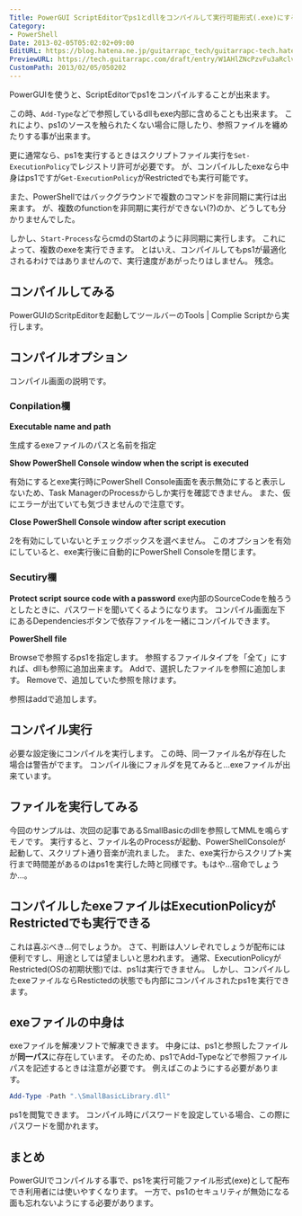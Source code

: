 ```yaml
---
Title: PowerGUI ScriptEditorでps1とdllをコンパイルして実行可能形式(.exe)にする
Category:
- PowerShell
Date: 2013-02-05T05:02:02+09:00
EditURL: https://blog.hatena.ne.jp/guitarrapc_tech/guitarrapc-tech.hatenablog.com/atom/entry/6802418398340412234
PreviewURL: https://tech.guitarrapc.com/draft/entry/W1AHlZNcPzvFu3aRclvW9Cc_qAI
CustomPath: 2013/02/05/050202
---
```


<!--
Date: 2013-02-05T05:02:02+09:00
URL: https://tech.guitarrapc.com/entry/2013/02/05/050202
-->

PowerGUIを使うと、ScriptEditorでps1をコンパイルすることが出来ます。

この時、`Add-Type`などで参照しているdllもexe内部に含めることも出来ます。 これにより、ps1のソースを触られたくない場合に隠したり、参照ファイルを纏めたりする事が出来ます。

更に通常なら、ps1を実行するときはスクリプトファイル実行を`Set-ExecutionPolicy`でレジストリ許可が必要です。 が、コンパイルしたexeなら中身はps1ですが`Get-ExecutionPolicy`がRestrictedでも実行可能です。

また、PowerShellではバックグラウンドで複数のコマンドを非同期に実行は出来ます。 が、複数のfunctionを非同期に実行ができない(?)のか、どうしても分かりませんでした。

しかし、`Start-Process`ならcmdのStartのように非同期に実行します。 これによって、複数のexeを実行できます。 とはいえ、コンパイルしてもps1が最適化されるわけではありませんので、実行速度があがったりはしません。 残念。

## コンパイルしてみる
PowerGUIのScritpEditorを起動してツールバーのTools | Complie Scriptから実行します。

## コンパイルオプション
コンパイル画面の説明です。

### Conpilation欄

**Executable name and path**

生成するexeファイルのパスと名前を指定

**Show PowerShell Console window when the script is executed**

有効にするとexe実行時にPowerShell Console画面を表示無効にすると表示しないため、Task ManagerのProcessからしか実行を確認できません。 また、仮にエラーが出ていても気づきませんので注意です。

**Close PowerShell Console window after script execution**

2を有効にしていないとチェックボックスを選べません。 このオプションを有効にしていると、exe実行後に自動的にPowerShell Consoleを閉じます。

### Secutiry欄

**Protect script source code with a password**
exe内部のSourceCodeを触ろうとしたときに、パスワードを聞いてくるようになります。
コンパイル画面左下にあるDependenciesボタンで依存ファイルを一緒にコンパイルできます。

**PowerShell file**

Browseで参照するps1を指定します。
参照するファイルタイプを「全て」にすれば、dllも参照に追加出来ます。 Addで、選択したファイルを参照に追加します。 Removeで、追加していた参照を除けます。

参照はaddで追加します。

## コンパイル実行

必要な設定後にコンパイルを実行します。 この時、同一ファイル名が存在した場合は警告がでます。
コンパイル後にフォルダを見てみると…exeファイルが出来ています。

## ファイルを実行してみる

今回のサンプルは、次回の記事であるSmallBasicのdllを参照してMMLを鳴らすモノです。 実行すると、ファイル名のProcessが起動、PowerShellConsoleが起動して、スクリプト通り音楽が流れました。 また、exe実行からスクリプト実行まで時間差があるのはps1を実行した時と同様です。もはや…宿命でしょうか…。

## コンパイルしたexeファイルはExecutionPolicyがRestrictedでも実行できる

これは喜ぶべき…何でしょうか。 さて、判断は人ソレぞれでしょうが配布には便利ですし、用途としては望ましいと思われます。 通常、ExecutionPolicyがRestricted(OSの初期状態)では、ps1は実行できません。
しかし、コンパイルしたexeファイルならRestictedの状態でも内部にコンパイルされたps1を実行できます。

## exeファイルの中身は

exeファイルを解凍ソフトで解凍できます。
中身には、ps1と参照したファイルが**同一パス**に存在しています。
そのため、ps1でAdd-Typeなどで参照ファイルパスを記述するときは注意が必要です。 例えばこのようにする必要があります。

```ps1
Add-Type -Path ".\SmallBasicLibrary.dll"
```

ps1を閲覧できます。 コンパイル時にパスワードを設定している場合、この際にパスワードを聞かれます。

## まとめ

PowerGUIでコンパイルする事で、ps1を実行可能ファイル形式(exe)として配布でき利用者には使いやすくなります。 一方で、ps1のセキュリティが無効になる面も忘れないようにする必要があります。
